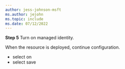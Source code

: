 ```yaml
---
author: jess-johnson-msft
ms.author: jejohn
ms.topic: include
ms.date: 07/12/2022
---
```


**Step 5** Turn on managed identity.

When the resource is deployed, continue configuration.

* select on
* select save
